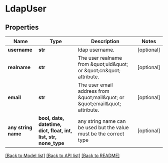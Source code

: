 # LdapUser


## Properties
Name | Type | Description | Notes
------------ | ------------- | ------------- | -------------
**username** | **str** | ldap username. | [optional] 
**realname** | **str** | The user realname from \&quot;uid\&quot; or \&quot;cn\&quot; attribute. | [optional] 
**email** | **str** | The user email address from \&quot;mail\&quot; or \&quot;email\&quot; attribute. | [optional] 
**any string name** | **bool, date, datetime, dict, float, int, list, str, none_type** | any string name can be used but the value must be the correct type | [optional]

[[Back to Model list]](../README.md#documentation-for-models) [[Back to API list]](../README.md#documentation-for-api-endpoints) [[Back to README]](../README.md)


